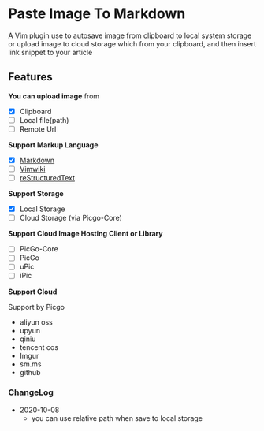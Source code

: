 Paste Image To Markdown
=======================

A Vim plugin use to autosave  image from clipboard to local system storage or upload image to cloud storage which from your clipboard, and then insert link snippet to your article

## Features

**You can upload image** from

* [x] Clipboard
* [ ] Local file(path)
* [ ] Remote Url

**Support Markup Language**

* [x] [Markdown](https://daringfireball.net/projects/markdown/)
* [ ] [Vimwiki](https://github.com/vimwiki/vimwiki)
* [ ] [reStructuredText](https://www.sphinx-doc.org/en/master/usage/restructuredtext/index.html)

**Support Storage**

* [x] Local Storage
* [ ] Cloud Storage (via Picgo-Core)

**Support Cloud Image Hosting Client or Library**

* [ ] PicGo-Core
* [ ] PicGo
* [ ] uPic
* [ ] iPic

**Support Cloud**

Support by Picgo

* aliyun oss
* upyun
* qiniu
* tencent cos
* Imgur
* sm.ms
* github


### ChangeLog

* 2020-10-08
	- you can use relative path when save to local storage
